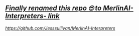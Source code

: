 ## [*Finally renamed this repo :roll_eyes: to MerlinAI-Interpreters- link*](https://github.com/Jesssullivan/MerlinAI-Interpreters)

*https://github.com/Jesssullivan/MerlinAI-Interpreters*
